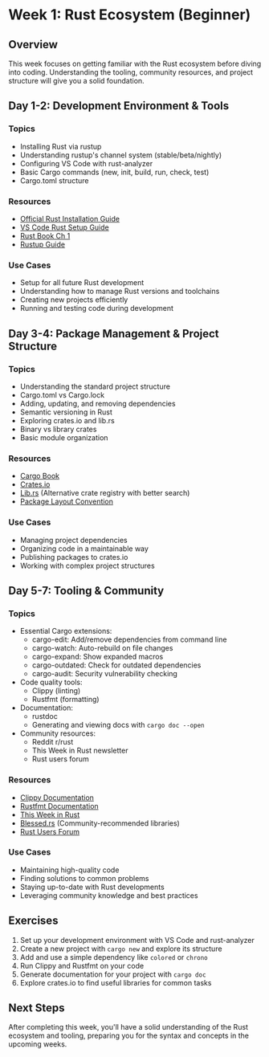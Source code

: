 # Week 1: Rust Ecosystem (Beginner)

## Overview

This week focuses on getting familiar with the Rust ecosystem before diving into coding. Understanding the tooling, community resources, and project structure will give you a solid foundation.

## Day 1-2: Development Environment & Tools

### Topics

- Installing Rust via rustup
- Understanding rustup's channel system (stable/beta/nightly)
- Configuring VS Code with rust-analyzer
- Basic Cargo commands (new, init, build, run, check, test)
- Cargo.toml structure

### Resources

- [Official Rust Installation Guide](https://www.rust-lang.org/tools/install)
- [VS Code Rust Setup Guide](https://code.visualstudio.com/docs/languages/rust)
- [Rust Book Ch 1](https://doc.rust-lang.org/book/ch01-00-getting-started.html)
- [Rustup Guide](https://rust-lang.github.io/rustup/index.html)

### Use Cases

- Setup for all future Rust development
- Understanding how to manage Rust versions and toolchains
- Creating new projects efficiently
- Running and testing code during development

## Day 3-4: Package Management & Project Structure

### Topics

- Understanding the standard project structure
- Cargo.toml vs Cargo.lock
- Adding, updating, and removing dependencies
- Semantic versioning in Rust
- Exploring crates.io and lib.rs
- Binary vs library crates
- Basic module organization

### Resources

- [Cargo Book](https://doc.rust-lang.org/cargo/)
- [Crates.io](https://crates.io)
- [Lib.rs](https://lib.rs) (Alternative crate registry with better search)
- [Package Layout Convention](https://doc.rust-lang.org/cargo/guide/project-layout.html)

### Use Cases

- Managing project dependencies
- Organizing code in a maintainable way
- Publishing packages to crates.io
- Working with complex project structures

## Day 5-7: Tooling & Community

### Topics

- Essential Cargo extensions:
  - cargo-edit: Add/remove dependencies from command line
  - cargo-watch: Auto-rebuild on file changes
  - cargo-expand: Show expanded macros
  - cargo-outdated: Check for outdated dependencies
  - cargo-audit: Security vulnerability checking
- Code quality tools:
  - Clippy (linting)
  - Rustfmt (formatting)
- Documentation:
  - rustdoc
  - Generating and viewing docs with `cargo doc --open`
- Community resources:
  - Reddit r/rust
  - This Week in Rust newsletter
  - Rust users forum

### Resources

- [Clippy Documentation](https://doc.rust-lang.org/clippy/)
- [Rustfmt Documentation](https://rust-lang.github.io/rustfmt/)
- [This Week in Rust](https://this-week-in-rust.org/)
- [Blessed.rs](https://blessed.rs/crates) (Community-recommended libraries)
- [Rust Users Forum](https://users.rust-lang.org/)

### Use Cases

- Maintaining high-quality code
- Finding solutions to common problems
- Staying up-to-date with Rust developments
- Leveraging community knowledge and best practices

## Exercises

1. Set up your development environment with VS Code and rust-analyzer
2. Create a new project with `cargo new` and explore its structure
3. Add and use a simple dependency like `colored` or `chrono`
4. Run Clippy and Rustfmt on your code
5. Generate documentation for your project with `cargo doc`
6. Explore crates.io to find useful libraries for common tasks

## Next Steps

After completing this week, you'll have a solid understanding of the Rust ecosystem and tooling, preparing you for the syntax and concepts in the upcoming weeks.
